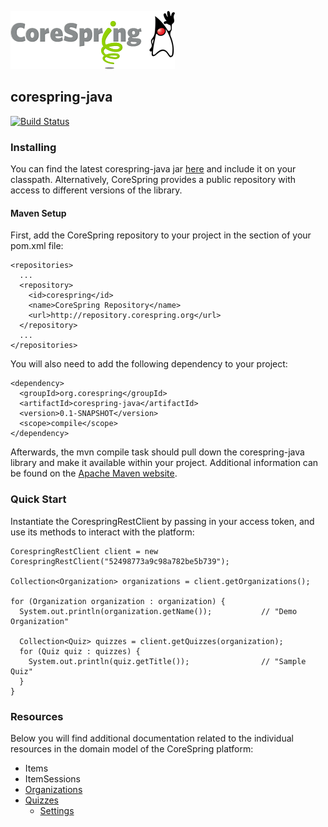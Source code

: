 ![corespring](doc/images/logo.png)


## corespring-java
[![Build Status](http://23.92.16.92:8080/buildStatus/icon?job=corespring-java)](http://23.92.16.92:8080/job/corespring-java/)


### Installing

You can find the latest corespring-java jar [here](http://repository.corespring.org/) and include it on your classpath.
Alternatively, CoreSpring provides a public repository with access to different versions of the library.

#### Maven Setup

First, add the CoreSpring repository to your project in the <repositories> section of your pom.xml file:

    <repositories>
      ...
      <repository>
        <id>corespring</id>
        <name>CoreSpring Repository</name>
        <url>http://repository.corespring.org</url>
      </repository>
      ...
    </repositories>

You will also need to add the following dependency to your project:

    <dependency>
      <groupId>org.corespring</groupId>
      <artifactId>corespring-java</artifactId>
      <version>0.1-SNAPSHOT</version>
      <scope>compile</scope>
    </dependency>

Afterwards, the mvn compile task should pull down the corespring-java library and make it available within your project.
Additional information can be found on the [Apache Maven website](http://maven.apache.org/).


### Quick Start

Instantiate the CorespringRestClient by passing in your access token, and use its methods to interact with the platform:

    CorespringRestClient client = new CorespringRestClient("52498773a9c98a782be5b739");

    Collection<Organization> organizations = client.getOrganizations();

    for (Organization organization : organization) {
      System.out.println(organization.getName());           // "Demo Organization"

      Collection<Quiz> quizzes = client.getQuizzes(organization);
      for (Quiz quiz : quizzes) {
        System.out.println(quiz.getTitle());                // "Sample Quiz"
      }
    }


### Resources

Below you will find additional documentation related to the individual resources in the domain model of the CoreSpring
platform:

* Items
* ItemSessions
* [Organizations](/doc/resources/organizations.md)
* [Quizzes](/doc/resources/quizzes.md)
  * [Settings](/doc/resources/settings.md)